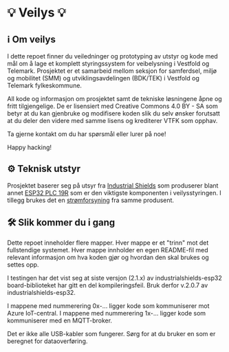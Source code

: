 # 💡 Veilys 💡

## ℹ️ Om veilys
I dette repoet finner du veiledninger og prototyping av utstyr og kode med mål om å lage et komplett styringssystem for veibelysning i Vestfold og Telemark. Prosjektet er et samarbeid mellom seksjon for samferdsel, miljø og mobilitet (SMM) og utviklingsavdelingen (BDK/TEK) i Vestfold og Telemark fylkeskommune.

All kode og informasjon om prosjektet samt de tekniske løsningene åpne og fritt tilgjengelige. De er lisensiert med Creative Commons 4.0 BY - SA som betyr at du kan gjenbruke og modifisere koden slik du selv ønsker forutsatt at du deler den videre med samme lisens og krediterer VTFK som opphav.

Ta gjerne kontakt om du har spørsmål eller lurer på noe!

Happy hacking!

## ⚙️ Teknisk utstyr

Prosjektet baserer seg på utsyr fra [Industrial Shields](http://industrialshields.com) som produserer blant annet [ESP32 PLC 19R](https://www.industrialshields.com/shop/product/034001000100-esp32-plc-19r-2905#attr=387,1558,2240,2316,3727,2317,3804) som er den viktigste komponenten i veilysstyringen. I tillegg brukes det en [strømforsyning](https://www.industrialshields.com/shop/product/is-ac24vdc7-5adin-din-rail-power-supply-ac-dc-180w-1-output-7-5a-at-24vdc-690?search=power+supply#attr=3651) fra samme produsent.

## 🛠️ Slik kommer du i gang 

Dette repoet inneholder flere mapper. Hver mappe er et "trinn" mot det fullstendige systemet. Hver mappe innholder en egen README-fil med relevant informasjon om hva koden gjør og hvordan den skal brukes og settes opp.

I testingen har det vist seg at siste versjon (2.1.x) av industrialshields-esp32 board-biblioteket har gitt en del kompileringsfeil. Bruk derfor v.2.0.7 av industrialshields-esp32.

I mappene med nummerering 0x-... ligger kode som kommuniserer mot Azure IoT-central. I mappene med nummerering 1x-... ligger kode som kommuniserer med en MQTT-broker.

Det er ikke alle USB-kabler som fungerer. Sørg for at du bruker en som er beregnet for dataoverføring.

